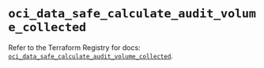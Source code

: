 # `oci_data_safe_calculate_audit_volume_collected`

Refer to the Terraform Registry for docs: [`oci_data_safe_calculate_audit_volume_collected`](https://registry.terraform.io/providers/hashicorp/oci/7.19.0/docs/resources/data_safe_calculate_audit_volume_collected).
